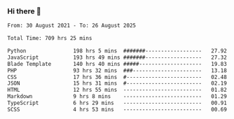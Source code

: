 ### Hi there 👋

<!--
**dominoto/dominoto** is a ✨ _special_ ✨ repository because its `README.md` (this file) appears on your GitHub profile.

Here are some ideas to get you started:

- 🔭 I’m currently working on ...
- 🌱 I’m currently learning ...
- 👯 I’m looking to collaborate on ...
- 🤔 I’m looking for help with ...
- 💬 Ask me about ...
- 📫 How to reach me: ...
- 😄 Pronouns: ...
- ⚡ Fun fact: ...
-->
<!--START_SECTION:waka-->

```txt
From: 30 August 2021 - To: 26 August 2025

Total Time: 709 hrs 25 mins

Python               198 hrs 5 mins  #######------------------   27.92 %
JavaScript           193 hrs 49 mins #######------------------   27.32 %
Blade Template       140 hrs 40 mins #####--------------------   19.83 %
PHP                  93 hrs 32 mins  ###----------------------   13.18 %
CSS                  17 hrs 36 mins  #------------------------   02.48 %
JSON                 15 hrs 31 mins  #------------------------   02.19 %
HTML                 12 hrs 55 mins  -------------------------   01.82 %
Markdown             9 hrs 8 mins    -------------------------   01.29 %
TypeScript           6 hrs 29 mins   -------------------------   00.91 %
SCSS                 4 hrs 53 mins   -------------------------   00.69 %
```

<!--END_SECTION:waka-->
